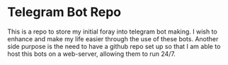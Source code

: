 # Telegram Bot Repo
This is a repo to store my initial foray into telegram bot making. I wish to enhance and make my life easier through the use of these bots. 
Another side purpose is the need to have a github repo set up so that I am able to host this bots on a web-server, allowing them to run 24/7.
